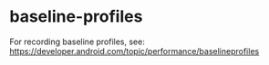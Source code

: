 # baseline-profiles
 For recording baseline profiles, see: https://developer.android.com/topic/performance/baselineprofiles
